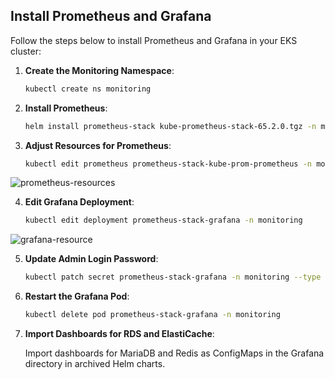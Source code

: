 ## Install Prometheus and Grafana

Follow the steps below to install Prometheus and Grafana in your EKS cluster:

1. **Create the Monitoring Namespace**:
   ```bash
   kubectl create ns monitoring

2. **Install Prometheus**:
   ```bash
   helm install prometheus-stack kube-prometheus-stack-65.2.0.tgz -n monitoring

3. **Adjust Resources for Prometheus**:
   ```bash
   kubectl edit prometheus prometheus-stack-kube-prom-prometheus -n monitoring

![prometheus-resources](./prometheus-dep.png)

4. **Edit Grafana Deployment**:
   ```bash
   kubectl edit deployment prometheus-stack-grafana -n monitoring

![grafana-resource](./grafana-resource.png)

5. **Update Admin Login Password**:
   ```bash
   kubectl patch secret prometheus-stack-grafana -n monitoring --type merge -p '{"data": {"admin-password": "MTIzNDU2"}}'

6. **Restart the Grafana Pod**:
   ```bash
   kubectl delete pod prometheus-stack-grafana -n monitoring
7. **Import Dashboards for RDS and ElastiCache**:
   
   Import dashboards for MariaDB and Redis as ConfigMaps in the Grafana directory in archived Helm charts.

